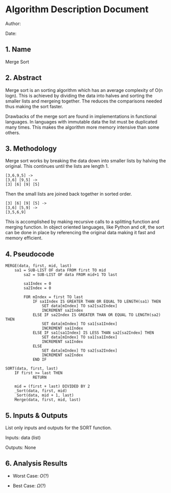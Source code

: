 # Algorithm Description Document

Author: 

Date: 

## 1. Name
Merge Sort

## 2. Abstract
Merge sort is an sorting algorithm which has an average complexity of O(n logn).
This is achieved by dividing the data into halves and sorting the smaller lists and
mergeing together. The reduces the comparisons needed thus making the sort faster.

Drawbacks of the merge sort are found in implementations in functional languages.
In languages with immutable data the list must be duplicated many times. This 
makes the algorithm more memory intensive than some others.

## 3. Methodology

Merge sort works by breaking the data down into smaller lists by halving the original. 
This continues until the lists are length 1.

```
[3,6,9,5] -> 
[3,6] [9,5] ->
[3] [6] [9] [5]
```

Then the small lists are joined back together in sorted order.

```
[3] [6] [9] [5] ->
[3,6] [5,9] ->
[3,5,6,9]
```
This is accomplished by making recursive calls to a splitting function and merging function.
In object oriented languages, like Python and c#, the sort can be done in place
by referencing the original data making it fast and memory efficient.
## 4. Pseudocode

```
MERGE(data, first, mid, last)
    sa1 = SUB-LIST OF data FROM first TO mid
        sa2 = SUB-LIST OF data FROM mid+1 TO last
    
        sa1Index = 0
        sa2Index = 0
        
        FOR mIndex = first TO last
            IF sa1Index IS GREATER THAN OR EQUAL TO LENGTH(sa1) THEN
                SET data[mIndex] TO sa2[sa2Index]
                INCREMENT sa2Index
            ELSE IF sa2Index IS GREATER THAN OR EQUAL TO LENGTH(sa2) THEN
                SET data[mIndex] TO sa1[sa1Index]
                INCREMENT sa1Index
            ELSE IF sa1[sa1Index] IS LESS THAN sa2[sa2Index] THEN
                SET data[mIndex] TO sa1[sa1Index]
                INCREMENT sa1Index
            ELSE
                SET data[mIndex] TO sa2[sa2Index]
                INCREMENT sa2Index
            END IF

SORT(data, first, last)
    IF first >= last THEN
            RETURN
    
    mid = (first + last) DIVIDED BY 2
    _Sort(data, first, mid)
    _Sort(data, mid + 1, last)
    Merge(data, first, mid, last)
```

## 5. Inputs & Outputs

List only inputs and outputs for the SORT function.

Inputs: data (list)

Outputs: None

## 6. Analysis Results

* Worst Case: $O(?)$

* Best Case: $\Omega(?)$

